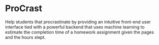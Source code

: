 # ProCrast
Help students that procrastinate by providing an intuitive front-end user interface tied with a powerful backend that uses machine learning to estimate the completion time of a homework assignment given the pages and the hours slept.
